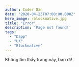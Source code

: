 ```yaml
---
author: Coder Dan
date: '2020-04-23T07:00:00.000Z'
hero_image: /blocknative.jpg
title: 'Error'
description: 'Page not found!'
tags:
  - "Dapp"
  - "UX"
  - "Blocknative"
---
```


Không tìm thấy trang này, bạn ơi!
